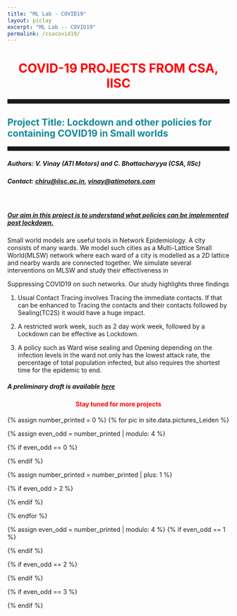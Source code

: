 ```yaml
---
title: "ML Lab - COVID19"
layout: piclay
excerpt: "ML Lab -- COVID19"
permalink: /csacovid19/
---
```


<h1 style="color:red; text-align:center;">COVID-19 PROJECTS FROM CSA, IISC</h1>
<hr style="width:100%;text-align:center;margin-left:0;height:10px;color:#1B374C">
<h2 style="color:#108896"> Project Title: Lockdown and other policies for containing COVID19 in Small worlds </h2>
<hr style="width:100%;text-align:center;margin-left:0;height:10px;color:#1B374C">

##### Authors: V. Vinay (ATI Motors) and C. Bhattacharyya (CSA, IISc) 

##### Contact: chiru@iisc.ac.in, vinay@atimotors.com 

<br>

<h5><u> Our aim in this project is to understand what policies can be implemented post lockdown.</u></h5>

Small world models are useful tools in Network Epidemiology. A city consists of many wards. We model such cities as a Multi-Lattice Small World(MLSW) network where each ward of a city is modelled as a 2D lattice and nearby wards are connected together.  We simulate several interventions on MLSW and study their effectiveness in 

Suppressing COVID19 on such networks. Our study highlights three findings

1. Usual Contact Tracing involves Tracing the immediate contacts. If that can be enhanced to Tracing the contacts and their contacts followed by Sealing(TC2S) it would have a huge impact. 

2. A restricted work week, such as 2 day work week, followed by a Lockdown  can be effective as Lockdown.

3. A policy such as Ward wise sealing and Opening depending on the infection levels in the ward not only has the lowest attack rate, the percentage of total population infected, but also requires the shortest time for the epidemic to end.

##### A preliminary draft is available [here](https://drive.google.com/file/d/14UltuxOJE_CvM9qCvGXW_oj6puY6ame5/view) 


<h4 style="text-align:center; color:red;">Stay tuned for more projects</h4> 

{% assign number_printed = 0 %}
{% for pic in site.data.pictures_Leiden %}

{% assign even_odd = number_printed | modulo: 4 %}

{% if even_odd == 0 %}
<div class="row">
{% endif %}

{% assign number_printed = number_printed | plus: 1 %}

{% if even_odd > 2 %}
</div>
{% endif %}


{% endfor %}

{% assign even_odd = number_printed | modulo: 4 %}
{% if even_odd == 1 %}
</div>
{% endif %}

{% if even_odd == 2 %}
</div>
{% endif %}

{% if even_odd == 3 %}
</div>
{% endif %}

<p> &nbsp; </p>
